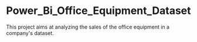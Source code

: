 # Power_Bi_Office_Equipment_Dataset
This project aims at analyzing the sales of the office equipment in a company's dataset.
